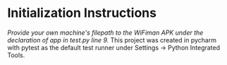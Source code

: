 # Initialization Instructions
_Provide your own machine's filepath to the WiFiman APK under the declaration of app in test.py line 9._
This project was created in pycharm with pytest as the default test runner under Settings -> Python Integrated Tools.